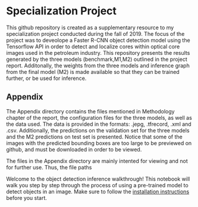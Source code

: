 # Specialization Project
This github repository is created as a supplementary resource to my specialization project conducted during the fall of 2019. The focus of the project was to deveolope a Faster R-CNN object detection model using the Tensorflow API in order to detect and localize cores within optical core images used in the petroleum industry. This repository presents the results generated by the three models (benchmark,M1,M2) outlined in the project report. Additonally, the weights from the three models and inference graph from the final model (M2) is made available so that they can be trained further, or be used for inference. 
## Appendix
The Appendix directory contains the files mentioned in Methodology chapter of the report, the configuration files for the three models, as well as the data used. The data is provided in the formats: .jepg, .tfrecord, .xml and .csv. Additionally, the predictions on the validation set for the three models and the M2 predictions on test set is presented. Notice that some of the images with the predicted bounding boxes are too large to be previewed on github, and must be downloaded in order to be viewed.

The files in the Appendix directory are mainly intented for viewing and not for further use. Thus, the file paths 


Welcome to the object detection inference walkthrough!  This notebook will walk you step by step through the process of using a pre-trained model to detect objects in an image. Make sure to follow the [installation instructions](https://github.com/tensorflow/models/blob/master/research/object_detection/g3doc/installation.md) before you start.
